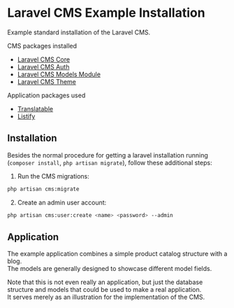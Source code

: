 # Laravel CMS Example Installation

Example standard installation of the Laravel CMS.

CMS packages installed

- [Laravel CMS Core](https://github.com/czim/laravel-cms-core)
- [Laravel CMS Auth](https://github.com/czim/laravel-cms-auth)
- [Laravel CMS Models Module](https://github.com/czim/laravel-cms-models)
- [Laravel CMS Theme](https://github.com/czim/laravel-cms-theme)


Application packages used

- [Translatable](https://github.com/dimsav/laravel-translatable)
- [Listify](https://github.com/czim/laravel-listify)

## Installation

Besides the normal procedure for getting a laravel installation running (`composer install`, `php artisan migrate`), follow these additional steps:

1. Run the CMS migrations:

```bash
php artisan cms:migrate
```

2. Create an admin user account:

```bash
php artisan cms:user:create <name> <password> --admin
```

## Application

The example application combines a simple product catalog structure with a blog.  
The models are generally designed to showcase different model fields.

Note that this is not even really an application, but just the database structure and models that could be used to make a real application.  
It serves merely as an illustration for the implementation of the CMS.



